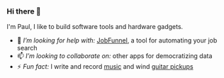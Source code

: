 ### Hi there 👋
I'm Paul, I like to build software tools and hardware gadgets.

- 🤔 *I’m looking for help with:* [JobFunnel](https://github.com/PaulMcInnis/JobFunnel), a tool for automating your job search
- 📫 *I’m looking to collaborate on:* other apps for democratizing data
- ⚡ *Fun fact:* I write and record [music](https://soundcloud.com/paulmcinnis) and wind [guitar pickups](https://weaverpickups.ca)

